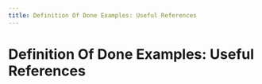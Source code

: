 ```yaml
---
title: Definition Of Done Examples: Useful References
---
```


# Definition Of Done Examples: Useful References

